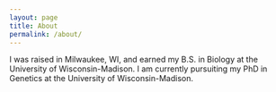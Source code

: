 ```yaml
---
layout: page
title: About
permalink: /about/
---
```

I was raised in Milwaukee, WI, and earned my B.S. in Biology at the University of Wisconsin-Madison. I am currently pursuiting my PhD in Genetics at the University of Wisconsin-Madison.
